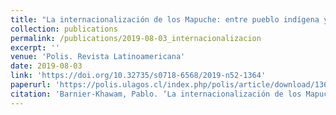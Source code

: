 ```yaml
---
title: "La internacionalización de los Mapuche: entre pueblo indígena y nación"
collection: publications
permalink: /publications/2019-08-03_internacionalizacion
excerpt: ''
venue: 'Polis. Revista Latinoamericana'
date: 2019-08-03
link: 'https://doi.org/10.32735/s0718-6568/2019-n52-1364'
paperurl: 'https://polis.ulagos.cl/index.php/polis/article/download/1364/2541'
citation: 'Barnier-Khawam, Pablo. ‘La internacionalización de los Mapuche: entre pueblo indígena y nación’. <i>Polis. Revista Latinoamericana</i>, no. 52 (2019): 106–20.'
---
```

